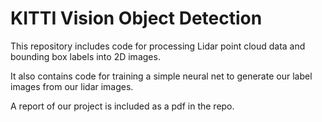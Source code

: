 # KITTI Vision Object Detection
This repository includes code for processing Lidar point cloud data and bounding box labels into 2D images.

It also contains code for training a simple neural net to generate our label images from our lidar images.

A report of our project is included as a pdf in the repo.
